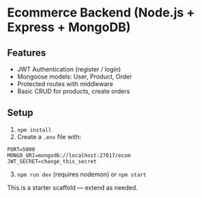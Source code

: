 
# Ecommerce Backend (Node.js + Express + MongoDB)

## Features
- JWT Authentication (register / login)
- Mongoose models: User, Product, Order
- Protected routes with middleware
- Basic CRUD for products, create orders

## Setup
1. `npm install`
2. Create a `.env` file with:
```
PORT=5000
MONGO_URI=mongodb://localhost:27017/ecom
JWT_SECRET=change_this_secret
```
3. `npm run dev` (requires nodemon) or `npm start`

This is a starter scaffold — extend as needed.
